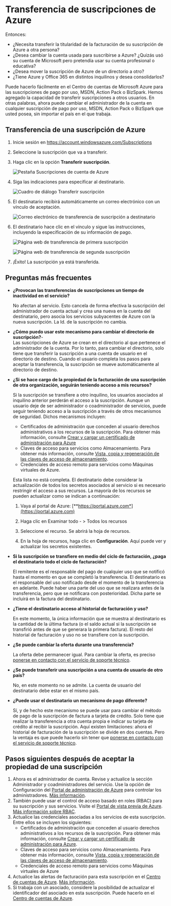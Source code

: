 <properties
   pageTitle="Transferencia de suscripciones de Azure | Microsoft Azure"
   description="Transferencia de una suscripción de Azure a otro usuario y algunas preguntas más frecuentes (P+F) sobre el proceso"
   services="billing"
   documentationCenter=""
   authors="curtand"
   manager="stevenpo"
   editor=""/>

<tags
   ms.service="billing"
   ms.devlang="na"
   ms.topic="article"
   ms.tgt_pltfrm="na"
   ms.workload="billing"
   ms.date="09/21/2015"
   ms.author="curtand;kareni;ruchic"/>

# Transferencia de suscripciones de Azure

Entonces:

- ¿Necesita transferir la titularidad de la facturación de su suscripción de Azure a otra persona?
- ¿Desea cambiar la cuenta usada para suscribirse a Azure? ¿Quizás usó su cuenta de Microsoft pero pretendía usar su cuenta profesional o educativa?
- ¿Desea mover la suscripción de Azure de un directorio a otro?
- ¿Tiene Azure y Office 365 en distintos inquilinos y desea consolidarlos?

Puede hacerlo fácilmente en el Centro de cuentas de Microsoft Azure para las suscripciones de pago por uso, MSDN, Action Pack o BizSpark. Hemos agregado la capacidad de transferir suscripciones a otros usuarios. En otras palabras, ahora puede cambiar el administrador de la cuenta en cualquier suscripción de pago por uso, MSDN, Action Pack o BizSpark que usted posea, sin importar el país en el que trabaja.

## Transferencia de una suscripción de Azure

1.  Inicie sesión en <https://account.windowsazure.com/Subscriptions>

2.  Seleccione la suscripción que va a transferir.

3.  Haga clic en la opción **Transferir suscripción**.

    ![Pestaña Suscripciones de cuenta de Azure](./media/billing-subscription-transfer/image1.png)

4.  Siga las indicaciones para especificar al destinatario.

    ![Cuadro de diálogo Transferir suscripción](./media/billing-subscription-transfer/image2.PNG)

5.  El destinatario recibirá automáticamente un correo electrónico con un vínculo de aceptación.

    ![Correo electrónico de transferencia de suscripción a destinatario](./media/billing-subscription-transfer/image3.png)

6.  El destinatario hace clic en el vínculo y sigue las instrucciones, incluyendo la especificación de su información de pago.

    ![Página web de transferencia de primera suscripción](./media/billing-subscription-transfer/image4.PNG)

    ![Página web de transferencia de segunda suscripción](./media/billing-subscription-transfer/image5.PNG)

7. ¡Éxito! La suscripción ya está transferida.

## Preguntas más frecuentes

-   **¿Provocan las transferencias de suscripciones un tiempo de inactividad en el servicio?**

    No afectan al servicio. Esto cancela de forma efectiva la suscripción del administrador de cuenta actual y crea una nueva en la cuenta del destinatario, pero asocia los servicios subyacentes de Azure con la nueva suscripción. La Id. de la suscripción no cambia.

-   **¿Cómo puedo usar este mecanismo para cambiar el directorio de suscripción?**-   
    Las suscripciones de Azure se crean en el directorio al que pertenece el administrador de la cuenta. Por lo tanto, para cambiar el directorio, solo tiene que transferir la suscripción a una cuenta de usuario en el directorio de destino. Cuando el usuario completa los pasos para aceptar la transferencia, la suscripción se mueve automáticamente al directorio de destino.
   
-   **¿Si se hace cargo de la propiedad de la facturación de una suscripción de otra organización, seguirán teniendo acceso a mis recursos?**

    Si la suscripción se transfiere a otro inquilino, los usuarios asociados al inquilino anterior perderán el acceso a la suscripción. Aunque un usuario deje de ser administrador o coadministrador de servicios, puede seguir teniendo acceso a la suscripción a través de otros mecanismos de seguridad. Dichos mecanismos incluyen:
    - Certificados de administración que conceden al usuario derechos administrativos a los recursos de la suscripción. Para obtener más información, consulte [Crear y cargar un certificado de administración para Azure](https://msdn.microsoft.com/library/azure/gg551722.aspx)
    -	Claves de acceso para servicios como Almacenamiento. Para obtener más información, consulte [Vista, copia y regeneración de las claves de acceso de almacenamiento](storage-create-storage-account.md#view-copy-and-regenerate-storage-access-keys).
    -	Credenciales de acceso remoto para servicios como Máquinas virtuales de Azure.

    Esta lista no está completa. El destinatario debe considerar la actualización de todos los secretos asociados al servicio si es necesario restringir el acceso a sus recursos. La mayoría de los recursos se pueden actualizar como se indican a continuación:

    1.   Vaya al portal de Azure: [**https://portal.azure.com*](https://portal.azure.com)

    2.    Haga clic en Examinar todo - &gt; Todos los recursos

    3.    Seleccione el recurso. Se abrirá la hoja de recursos.

    4.    En la hoja de recursos, haga clic en **Configuración**. Aquí puede ver y actualizar los secretos existentes.


-   **Si la suscripción se transfiere en medio del ciclo de facturación, ¿paga el destinatario todo el ciclo de facturación?**

    El remitente es el responsable del pago de cualquier uso que se notificó hasta el momento en que se completó la transferencia. El destinatario es el responsable del uso notificado desde el momento de la transferencia en adelante. Puede haber una parte del uso que se realizara antes de la transferencia, pero que se notificara con posterioridad. Dicha parte se incluirá en la factura del destinatario.

-   **¿Tiene el destinatario acceso al historial de facturación y uso?**

    En este momento, la única información que se muestra al destinatario es la cantidad de la última factura (o el saldo actual si la suscripción se transfirió antes de que se generara la primera factura). El resto del historial de facturación y uso no se transfiere con la suscripción.

-   **¿Se puede cambiar la oferta durante una transferencia?**

    La oferta debe permanecer igual. Para cambiar la oferta, es preciso [ponerse en contacto con el servicio de soporte técnico](http://go.microsoft.com/fwlink/?LinkID=619338).

-   **¿Se puede transferir una suscripción a una cuenta de usuario de otro país?**

    No, en este momento no se admite. La cuenta de usuario del destinatario debe estar en el mismo país.

-   **¿Puede usar el destinatario un mecanismo de pago diferente?**

    Sí, y de hecho este mecanismo se puede usar para cambiar el método de pago de la suscripción de factura a tarjeta de crédito. Solo tiene que realizar la transferencia a otra cuenta propia e indicar su tarjeta de crédito al recibir la suscripción. Aquí existen limitaciones: ahora el historial de facturación de la suscripción se divide en dos cuentas. Pero la ventaja es que puede hacerlo sin tener que [ponerse en contacto con el servicio de soporte técnico](http://go.microsoft.com/fwlink/?LinkID=619338).

## Pasos siguientes después de aceptar la propiedad de una suscripción

1. Ahora es el administrador de cuenta. Revise y actualice la sección Administrador y coadministradores del servicio. Use la opción de Configuración del [Portal de administración de Azure](https://manage.windowsazure.com) para controlar los administradores. [Más información](http://go.microsoft.com/fwlink/?LinkID=533293).
2. También puede usar el control de acceso basado en roles (RBAC) para su suscripción y sus servicios. Visite el [Portal de vista previa de Azure](https://portal.azure.com). [Más información sobre RBAC](http://go.microsoft.com/fwlink/?LinkID=544802).
3. Actualice las credenciales asociadas a los servicios de esta suscripción. Entre ellos se incluyen los siguientes:
    -   Certificados de administración que conceden al usuario derechos administrativos a los recursos de la suscripción. Para obtener más información, consulte [Crear y cargar un certificado de administración para Azure](https://msdn.microsoft.com/library/azure/gg551722.aspx).
    -	Claves de acceso para servicios como Almacenamiento. Para obtener más información, consulte [Vista, copia y regeneración de las claves de acceso de almacenamiento](storage-create-storage-account.md#view-copy-and-regenerate-storage-access-keys).
    -	Credenciales de acceso remoto para servicios como Máquinas virtuales de Azure
4. Actualice las alertas de facturación para esta suscripción en el [Centro de cuentas de Azure](https://account.windowsazure.com/Subscriptions). [Más información](http://go.microsoft.com/fwlink/?LinkID=533292).
5. 	Si trabaja con un asociado, considere la posibilidad de actualizar el identificador del asociado en esta suscripción. Puede hacerlo en el [Centro de cuentas de Azure](https://account.windowsazure.com/Subscriptions).

<!---HONumber=AcomDC_1125_2015-->